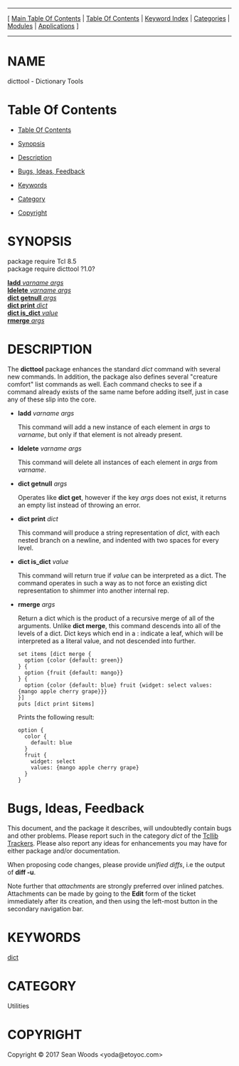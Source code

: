 
[//000000001]: # (dicttool \- Extensions to the standard "dict" command)
[//000000002]: # (Generated from file 'dicttool\.man' by tcllib/doctools with format 'markdown')
[//000000003]: # (Copyright &copy; 2017 Sean Woods <yoda@etoyoc\.com>)
[//000000004]: # (dicttool\(n\) 1\.0 tcllib "Extensions to the standard "dict" command")

<hr> [ <a href="../../../../toc.md">Main Table Of Contents</a> &#124; <a
href="../../../toc.md">Table Of Contents</a> &#124; <a
href="../../../../index.md">Keyword Index</a> &#124; <a
href="../../../../toc0.md">Categories</a> &#124; <a
href="../../../../toc1.md">Modules</a> &#124; <a
href="../../../../toc2.md">Applications</a> ] <hr>

# NAME

dicttool \- Dictionary Tools

# <a name='toc'></a>Table Of Contents

  - [Table Of Contents](#toc)

  - [Synopsis](#synopsis)

  - [Description](#section1)

  - [Bugs, Ideas, Feedback](#section2)

  - [Keywords](#keywords)

  - [Category](#category)

  - [Copyright](#copyright)

# <a name='synopsis'></a>SYNOPSIS

package require Tcl 8\.5  
package require dicttool ?1\.0?  

[__ladd__ *varname* *args*](#1)  
[__ldelete__ *varname* *args*](#2)  
[__dict getnull__ *args*](#3)  
[__dict print__ *dict*](#4)  
[__dict is\_dict__ *value*](#5)  
[__rmerge__ *args*](#6)  

# <a name='description'></a>DESCRIPTION

The __dicttool__ package enhances the standard *dict* command with several
new commands\. In addition, the package also defines several "creature comfort"
list commands as well\. Each command checks to see if a command already exists of
the same name before adding itself, just in case any of these slip into the
core\.

  - <a name='1'></a>__ladd__ *varname* *args*

    This command will add a new instance of each element in *args* to
    *varname*, but only if that element is not already present\.

  - <a name='2'></a>__ldelete__ *varname* *args*

    This command will delete all instances of each element in *args* from
    *varname*\.

  - <a name='3'></a>__dict getnull__ *args*

    Operates like __dict get__, however if the key *args* does not exist,
    it returns an empty list instead of throwing an error\.

  - <a name='4'></a>__dict print__ *dict*

    This command will produce a string representation of *dict*, with each
    nested branch on a newline, and indented with two spaces for every level\.

  - <a name='5'></a>__dict is\_dict__ *value*

    This command will return true if *value* can be interpreted as a dict\. The
    command operates in such a way as to not force an existing dict
    representation to shimmer into another internal rep\.

  - <a name='6'></a>__rmerge__ *args*

    Return a dict which is the product of a recursive merge of all of the
    arguments\. Unlike __dict merge__, this command descends into all of the
    levels of a dict\. Dict keys which end in a : indicate a leaf, which will be
    interpreted as a literal value, and not descended into further\.

        set items [dict merge {
          option {color {default: green}}
        } {
          option {fruit {default: mango}}
        } {
          option {color {default: blue} fruit {widget: select values: {mango apple cherry grape}}}
        }]
        puts [dict print $items]

    Prints the following result:

        option {
          color {
            default: blue
          }
          fruit {
            widget: select
            values: {mango apple cherry grape}
          }
        }

# <a name='section2'></a>Bugs, Ideas, Feedback

This document, and the package it describes, will undoubtedly contain bugs and
other problems\. Please report such in the category *dict* of the [Tcllib
Trackers](http://core\.tcl\.tk/tcllib/reportlist)\. Please also report any ideas
for enhancements you may have for either package and/or documentation\.

When proposing code changes, please provide *unified diffs*, i\.e the output of
__diff \-u__\.

Note further that *attachments* are strongly preferred over inlined patches\.
Attachments can be made by going to the __Edit__ form of the ticket
immediately after its creation, and then using the left\-most button in the
secondary navigation bar\.

# <a name='keywords'></a>KEYWORDS

[dict](\.\./\.\./\.\./\.\./index\.md\#dict)

# <a name='category'></a>CATEGORY

Utilities

# <a name='copyright'></a>COPYRIGHT

Copyright &copy; 2017 Sean Woods <yoda@etoyoc\.com>
